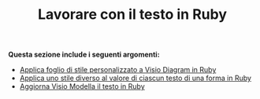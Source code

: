 ﻿---
title: Lavorare con il testo in Ruby
type: docs
weight: 60
url: /it/java/working-with-text-in-ruby/
---
**Questa sezione include i seguenti argomenti:**

- [Applica foglio di stile personalizzato a Visio Diagram in Ruby](/diagram/it/java/apply-custom-style-sheet-to-a-visio-diagram-in-ruby/)
- [Applica uno stile diverso al valore di ciascun testo di una forma in Ruby](/diagram/it/java/apply-different-style-on-the-each-text-value-of-a-shape-in-ruby/)
- [Aggiorna Visio Modella il testo in Ruby](/diagram/it/java/update-visio-shape-text-in-ruby/)
